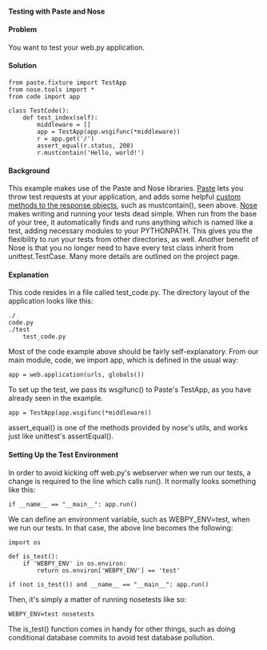  

#### Testing with Paste and Nose




#### Problem



You want to test your web.py application.




#### Solution




```
from paste.fixture import TestApp
from nose.tools import *
from code import app

class TestCode():
    def test_index(self):
        middleware = []
        app = TestApp(app.wsgifunc(*middleware))
        r = app.get('/')
        assert_equal(r.status, 200)
        r.mustcontain('Hello, world!')

```



#### Background



This example makes use of the Paste and Nose libraries. [Paste](http://pythonpaste.org/) lets you throw test requests at your application, and adds some helpful [custom methods to the response objects](http://pythonpaste.org/webtest/#the-response-object), such as mustcontain(), seen above. [Nose](http://somethingaboutorange.com/mrl/projects/nose/) makes writing and running your tests dead simple. When run from the base of your tree, it automatically finds and runs anything which is named like a test, adding necessary modules to your PYTHONPATH. This gives you the flexibility to run your tests from other directories, as well. Another benefit of Nose is that you no longer need to have every test class inherit from unittest.TestCase. Many more details are outlined on the project page.




#### Explanation



This code resides in a file called test_code.py. The directory layout of the application looks like this:




```
./
code.py
./test
    test_code.py        

```


Most of the code example above should be fairly self-explanatory. From our main module, code, we import app, which is defined in the usual way:




```
app = web.application(urls, globals())

```


To set up the test, we pass its wsgifunc() to Paste's TestApp, as you have already seen in the example.




```
app = TestApp(app.wsgifunc(*middleware))

```


assert_equal() is one of the methods provided by nose's utils, and works just like unittest's assertEqual().




#### Setting Up the Test Environment



In order to avoid kicking off web.py's webserver when we run our tests, a change is required to the line which calls run(). It normally looks something like this:




```
if __name__ == "__main__": app.run()

```


We can define an environment variable, such as WEBPY_ENV=test, when we run our tests. In that case, the above line becomes the following:




```
import os

def is_test():
    if 'WEBPY_ENV' in os.environ:
        return os.environ['WEBPY_ENV'] == 'test'

if (not is_test()) and __name__ == "__main__": app.run()

```


Then, it's simply a matter of running nosetests like so:




```
WEBPY_ENV=test nosetests

```


The is_test() function comes in handy for other things, such as doing conditional database commits to avoid test database pollution.





 
 


